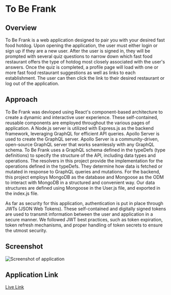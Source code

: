 # To Be Frank

## Overview

To Be Frank is a web application designed to pair you with your desired fast food hotdog. Upon opening the application, the user must either login or sign up if they are a new user. After the user is signed in, they will be prompted with several quiz questions to narrow down which fast food restaurant offers the type of hotdog most closely associated with the user's answers. Once the quiz is completed, a profile page will load with one or more fast food restaurant suggestions as well as links to each establishment. The user can then click the link to their desired restaurant or log out of the application.

## Approach

To Be Frank was devloped using React's component-based architecture to create a dynamic and interactive user experience. These self-contained, reusable components are employed throughout the various pages of application. A Node.js server is utilized with Express.js as the backend framework, leveraging GraphQL for efficient API queries. Apollo Server is used to create the GraphQL server. Apollo Server is a community-driven, open-source GraphQL server that works seamlessly with any GraphQL schema. To Be Frank uses a GraphQL schema defined in the typeDefs (type definitions) to specify the structure of the API, including data types and operations. The resolvers in this project provide the implementation for the operations defined in the typeDefs. They determine how data is fetched or mutated in response to GraphQL queries and mutations. For the backend, this project employs MongoDB as the database and Mongoose as the ODM to interact with MongoDB in a structured and convenient way. Our data structures are defined using Mongoose in the User.js file, and exported in the index.js file.

As far as security for this application, authentication is put in place through JWTs (JSON Web Tokens). These self-contained and digitally signed tokens are used to transmit information between the user and application in a secure manner. We followed JWT best practices, such as token expiration, token refresh mechanisms, and proper handling of token secrets to ensure the utmost security.

## Screenshot

![Screenshot of application](./client/public/screenshot.jpeg?raw=true)

## Application Link
[Live Link](https://to-be-frank-9e501319d50a.herokuapp.com/)
